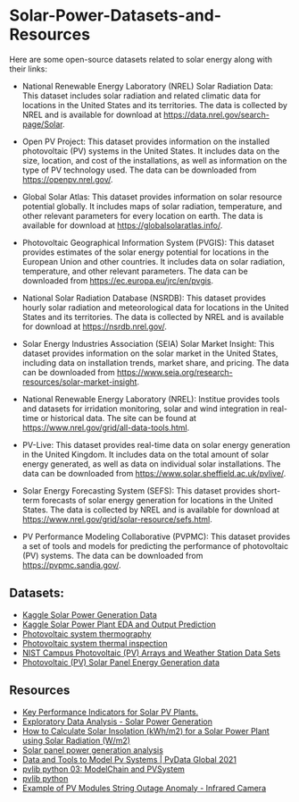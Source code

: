 # Solar-Power-Datasets-and-Resources

Here are some open-source datasets related to solar energy along with their links:

- National Renewable Energy Laboratory (NREL) Solar Radiation Data: This dataset includes solar radiation and related climatic data for locations in the United States and its territories. The data is collected by NREL and is available for download at https://data.nrel.gov/search-page/Solar.

- Open PV Project: This dataset provides information on the installed photovoltaic (PV) systems in the United States. It includes data on the size, location, and cost of the installations, as well as information on the type of PV technology used. The data can be downloaded from https://openpv.nrel.gov/.

- Global Solar Atlas: This dataset provides information on solar resource potential globally. It includes maps of solar radiation, temperature, and other relevant parameters for every location on earth. The data is available for download at https://globalsolaratlas.info/.

- Photovoltaic Geographical Information System (PVGIS): This dataset provides estimates of the solar energy potential for locations in the European Union and other countries. It includes data on solar radiation, temperature, and other relevant parameters. The data can be downloaded from https://ec.europa.eu/jrc/en/pvgis.

- National Solar Radiation Database (NSRDB): This dataset provides hourly solar radiation and meteorological data for locations in the United States and its territories. The data is collected by NREL and is available for download at https://nsrdb.nrel.gov/.

- Solar Energy Industries Association (SEIA) Solar Market Insight: This dataset provides information on the solar market in the United States, including data on installation trends, market share, and pricing. The data can be downloaded from https://www.seia.org/research-resources/solar-market-insight.

- National Renewable Energy Laboratory (NREL): Institue provides tools and datasets for irridation monitoring, solar and wind integration in real-time or historical data. The site can be found at https://www.nrel.gov/grid/all-data-tools.html.

- PV-Live: This dataset provides real-time data on solar energy generation in the United Kingdom. It includes data on the total amount of solar energy generated, as well as data on individual solar installations. The data can be downloaded from https://www.solar.sheffield.ac.uk/pvlive/.

- Solar Energy Forecasting System (SEFS): This dataset provides short-term forecasts of solar energy generation for locations in the United States. The data is collected by NREL and is available for download at https://www.nrel.gov/grid/solar-resource/sefs.html.

- PV Performance Modeling Collaborative (PVPMC): This dataset provides a set of tools and models for predicting the performance of photovoltaic (PV) systems. The data can be downloaded from https://pvpmc.sandia.gov/.


## Datasets:
- [Kaggle Solar Power Generation Data](https://www.kaggle.com/datasets/anikannal/solar-power-generation-data?resource=download&select=Plant_1_Generation_Data.csv)
- [Kaggle Solar Power Plant EDA and Output Prediction](https://www.kaggle.com/code/shumaylasmawi/solar-power-plant-eda-and-output-prediction)
- [Photovoltaic system thermography](https://www.kaggle.com/datasets/marcosgabriel/photovoltaic-system-thermography)
- [Photovoltaic system thermal inspection](https://www.kaggle.com/datasets/marcosgabriel/photovoltaic-system-thermal-inspection)
- [NIST Campus Photovoltaic (PV) Arrays and Weather Station Data Sets](https://catalog.data.gov/dataset/nist-campus-photovoltaic-pv-arrays-and-weather-station-data-sets-05b4d)
- [Photovoltaic (PV) Solar Panel Energy Generation data](https://data.london.gov.uk/dataset/photovoltaic--pv--solar-panel-energy-generation-data)

## Resources

- [Key Performance Indicators for Solar PV Plants.](https://trackso.in/knowledge-base/key-performance-indicators-for-solar-pv-plants/)
- [Exploratory Data Analysis - Solar Power Generation](https://www.youtube.com/watch?v=thYLG4JmaFI)
- [How to Calculate Solar Insolation (kWh/m2) for a Solar Power Plant using Solar Radiation (W/m2)](https://trackso.in/knowledge-base/how-to-calculate-solar-insolation-for-a-solar-power-plant-using-solar-radiation/)
- [Solar panel power generation analysis](https://towardsdatascience.com/solar-panel-power-generation-analysis-7011cc078900)
- [Data and Tools to Model Pv Systems | PyData Global 2021](https://www.youtube.com/watch?v=sweUakFg3I8)
- [pvlib python 03: ModelChain and PVSystem](https://www.youtube.com/watch?v=gNgKSduzDLY)
- [pvlib python](https://pvlib-python.readthedocs.io/en/stable/)
- [Example of PV Modules String Outage Anomaly - Infrared Camera](https://www.youtube.com/watch?v=oIVdclhyFNU)
